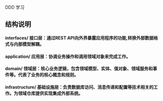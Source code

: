 DDD 学习


## 结构说明
#### interfaces/   接口层：通过REST API向外界暴露应用程序的功能,转换外部数据格式与内部模型解耦。
#### application/  应用层：协调业务操作和调用领域对象来完成工作。
#### domain/  领域层：核心业务逻辑，包含领域模型、实体、值对象、领域服务和事件等。代表了业务的核心概念和规则。
#### infrastructure/  基础设施层：负责数据库访问、消息传递和配置等技术相关的工作。为领域仓库提供实现集成外部系统。
 